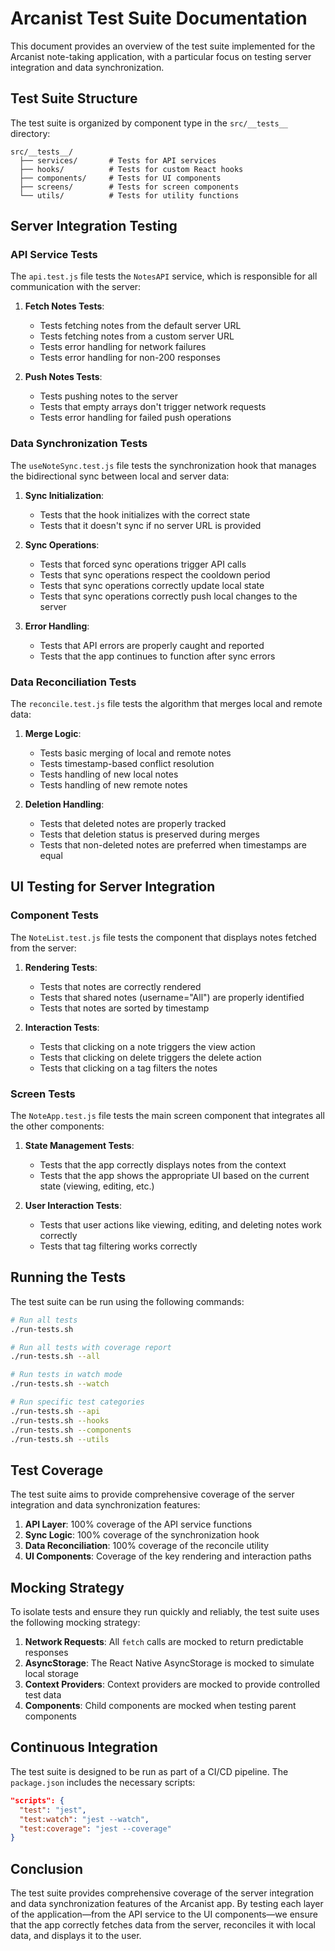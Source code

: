 # Arcanist Test Suite Documentation

This document provides an overview of the test suite implemented for the Arcanist note-taking application, with a particular focus on testing server integration and data synchronization.

## Test Suite Structure

The test suite is organized by component type in the `src/__tests__` directory:

```
src/__tests__/
  ├── services/       # Tests for API services
  ├── hooks/          # Tests for custom React hooks
  ├── components/     # Tests for UI components
  ├── screens/        # Tests for screen components
  └── utils/          # Tests for utility functions
```

## Server Integration Testing

### API Service Tests

The `api.test.js` file tests the `NotesAPI` service, which is responsible for all communication with the server:

1. **Fetch Notes Tests**:
   - Tests fetching notes from the default server URL
   - Tests fetching notes from a custom server URL
   - Tests error handling for network failures
   - Tests error handling for non-200 responses

2. **Push Notes Tests**:
   - Tests pushing notes to the server
   - Tests that empty arrays don't trigger network requests
   - Tests error handling for failed push operations

### Data Synchronization Tests

The `useNoteSync.test.js` file tests the synchronization hook that manages the bidirectional sync between local and server data:

1. **Sync Initialization**:
   - Tests that the hook initializes with the correct state
   - Tests that it doesn't sync if no server URL is provided

2. **Sync Operations**:
   - Tests that forced sync operations trigger API calls
   - Tests that sync operations respect the cooldown period
   - Tests that sync operations correctly update local state
   - Tests that sync operations correctly push local changes to the server

3. **Error Handling**:
   - Tests that API errors are properly caught and reported
   - Tests that the app continues to function after sync errors

### Data Reconciliation Tests

The `reconcile.test.js` file tests the algorithm that merges local and remote data:

1. **Merge Logic**:
   - Tests basic merging of local and remote notes
   - Tests timestamp-based conflict resolution
   - Tests handling of new local notes
   - Tests handling of new remote notes

2. **Deletion Handling**:
   - Tests that deleted notes are properly tracked
   - Tests that deletion status is preserved during merges
   - Tests that non-deleted notes are preferred when timestamps are equal

## UI Testing for Server Integration

### Component Tests

The `NoteList.test.js` file tests the component that displays notes fetched from the server:

1. **Rendering Tests**:
   - Tests that notes are correctly rendered
   - Tests that shared notes (username="All") are properly identified
   - Tests that notes are sorted by timestamp

2. **Interaction Tests**:
   - Tests that clicking on a note triggers the view action
   - Tests that clicking on delete triggers the delete action
   - Tests that clicking on a tag filters the notes

### Screen Tests

The `NoteApp.test.js` file tests the main screen component that integrates all the other components:

1. **State Management Tests**:
   - Tests that the app correctly displays notes from the context
   - Tests that the app shows the appropriate UI based on the current state (viewing, editing, etc.)

2. **User Interaction Tests**:
   - Tests that user actions like viewing, editing, and deleting notes work correctly
   - Tests that tag filtering works correctly

## Running the Tests

The test suite can be run using the following commands:

```bash
# Run all tests
./run-tests.sh

# Run all tests with coverage report
./run-tests.sh --all

# Run tests in watch mode
./run-tests.sh --watch

# Run specific test categories
./run-tests.sh --api
./run-tests.sh --hooks
./run-tests.sh --components
./run-tests.sh --utils
```

## Test Coverage

The test suite aims to provide comprehensive coverage of the server integration and data synchronization features:

1. **API Layer**: 100% coverage of the API service functions
2. **Sync Logic**: 100% coverage of the synchronization hook
3. **Data Reconciliation**: 100% coverage of the reconcile utility
4. **UI Components**: Coverage of the key rendering and interaction paths

## Mocking Strategy

To isolate tests and ensure they run quickly and reliably, the test suite uses the following mocking strategy:

1. **Network Requests**: All `fetch` calls are mocked to return predictable responses
2. **AsyncStorage**: The React Native AsyncStorage is mocked to simulate local storage
3. **Context Providers**: Context providers are mocked to provide controlled test data
4. **Components**: Child components are mocked when testing parent components

## Continuous Integration

The test suite is designed to be run as part of a CI/CD pipeline. The `package.json` includes the necessary scripts:

```json
"scripts": {
  "test": "jest",
  "test:watch": "jest --watch",
  "test:coverage": "jest --coverage"
}
```

## Conclusion

The test suite provides comprehensive coverage of the server integration and data synchronization features of the Arcanist app. By testing each layer of the application—from the API service to the UI components—we ensure that the app correctly fetches data from the server, reconciles it with local data, and displays it to the user.
